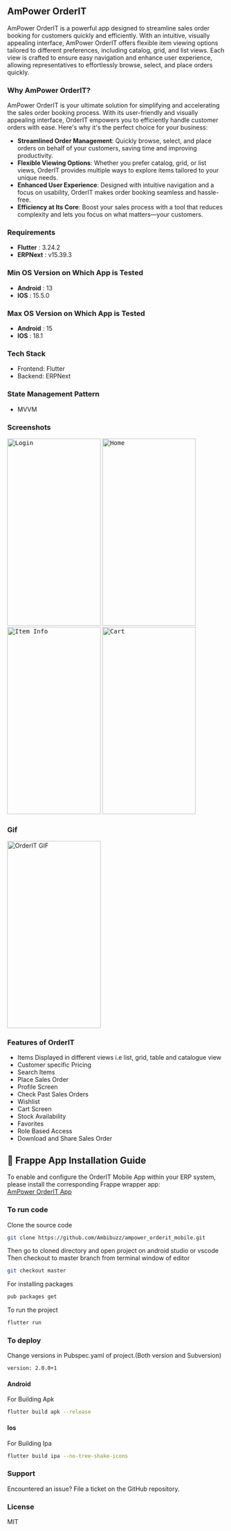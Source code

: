 
## AmPower OrderIT
AmPower OrderIT is a powerful app designed to streamline sales order booking for customers quickly and efficiently. With an intuitive, visually appealing interface, AmPower OrderIT offers flexible item viewing options tailored to different preferences, including catalog, grid, and list views. Each view is crafted to ensure easy navigation and enhance user experience, allowing representatives to effortlessly browse, select, and place orders quickly.

### Why AmPower OrderIT?
AmPower OrderIT is your ultimate solution for simplifying and accelerating the sales order booking process. With its user-friendly and visually appealing interface, OrderIT empowers you to efficiently handle customer orders with ease. Here's why it's the perfect choice for your business:

- **Streamlined Order Management**: Quickly browse, select, and place orders on behalf of your customers, saving time and improving productivity.
- **Flexible Viewing Options**: Whether you prefer catalog, grid, or list views, OrderIT provides multiple ways to explore items tailored to your unique needs.
- **Enhanced User Experience**: Designed with intuitive navigation and a focus on usability, OrderIT makes order booking seamless and hassle-free.
- **Efficiency at Its Core**: Boost your sales process with a tool that reduces complexity and lets you focus on what matters—your customers.

### Requirements
- **Flutter** : 3.24.2
- **ERPNext** : v15.39.3

### Min OS Version on Which App is Tested
- **Android** : 13
- **IOS** : 15.5.0

### Max OS Version on Which App is Tested
- **Android** : 15
- **IOS** : 18.1

### Tech Stack
- Frontend: Flutter
- Backend: ERPNext

### State Management Pattern
- MVVM

### Screenshots

<kbd><img width="216" height="432" src="screenshots/login.png" alt="Login" /></kbd>
<kbd><img width="216" height="432" src="screenshots/home.png" alt="Home" /></kbd>
<kbd><img width="216" height="432" src="screenshots/item_info.png" alt="Item Info" /></kbd>
<kbd><img width="216" height="432" src="screenshots/cart.png" alt="Cart" /></kbd>

### Gif

<img src="https://github.com/Ambibuzz/ampower_orderit_mobile/blob/ampower_orderit/gif/orderit_recording1.gif" alt="OrderIT GIF" width="216" height="432">

### Features of OrderIT

- Items Displayed in different views i.e list, grid, table and catalogue view
- Customer specific Pricing
- Search Items
- Place Sales Order
- Profile Screen
- Check Past Sales Orders
- Wishlist
- Cart Screen
- Stock Availability
- Favorites
- Role Based Access
- Download and Share Sales Order

## 🔗 Frappe App Installation Guide

To enable and configure the OrderIT Mobile App within your ERP system, please install the corresponding Frappe wrapper app:  
[AmPower OrderIT App](https://github.com/Ambibuzz/ampower_orderit_app)


### To run code
Clone the source code<br/>
```sh
git clone https://github.com/Ambibuzz/ampower_orderit_mobile.git
```
Then go to cloned directory and open project on android studio or vscode<br/>
Then checkout to master branch from terminal window of editor<br/>
```sh
git checkout master
```
For installing packages<br/>
```sh
pub packages get
```
To run the project<br/>
```sh
flutter run
```

### To deploy
Change versions in Pubspec.yaml of project.(Both version and Subversion)
```sh
version: 2.0.0+1
```
#### Android
For Building Apk
```sh
flutter build apk --release
```


#### Ios
For Building Ipa
```sh
flutter build ipa --no-tree-shake-icons
```

### Support
Encountered an issue? File a ticket on the GitHub repository.

### License
MIT
